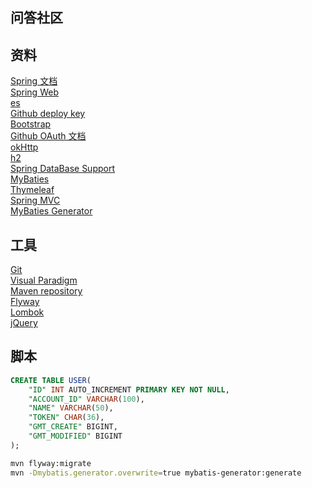 ## 问答社区

## 资料
[Spring 文档](https://spring.io/guides)
<br>[Spring Web](https://spring.io/guides/gs/serving-web-content/)
<br>[es](https://elasticsearch.cn/explore)
<br>[Github deploy key](https://developer.github.com/v3/guides/managing-deploy-keys/#deploy-keys)
<br>[Bootstrap](https://v3.bootcss.com/components/#navbar-default)
<br>[Github OAuth 文档](https://developer.github.com/apps/building-oauth-apps/creating-an-oauth-app/)
<br>[okHttp](https://square.github.io/okhttp/)
<br>[h2](http://www.h2database.com/html/quickstart.html)
<br>[Spring DataBase Support](https://docs.spring.io/spring-boot/docs/2.0.0.RC1/reference/htmlsingle/#boot-features-embedded-database-support)
<br>[MyBaties](http://mybatis.org/spring-boot-starter/mybatis-spring-boot-autoconfigure/)
<br>[Thymeleaf](https://www.thymeleaf.org/doc/tutorials/3.0/usingthymeleaf.html#setting-attribute-values)
<br>[Spring MVC](https://docs.spring.io/spring/docs/5.0.3.RELEASE/spring-framework-reference/web.html#mvc-config-interceptors)
<br>[MyBaties Generator](http://mybatis.org/generator/running/runningWithMaven.html)

## 工具
[Git](https://www.git-scm.com/download/)
<br>[Visual Paradigm](https://www.visual-paradigm.com)
<br>[Maven repository](https://mvnrepository.com/)
<br>[Flyway](https://flywaydb.org/getstarted/firststeps/maven)
<br>[Lombok](https://projectlombok.org/)
<br>[jQuery](https://code.jquery.com/jquery-3.4.1.min.js)

## 脚本
```sql
CREATE TABLE USER(
    "ID" INT AUTO_INCREMENT PRIMARY KEY NOT NULL,
    "ACCOUNT_ID" VARCHAR(100),
    "NAME" VARCHAR(50),
    "TOKEN" CHAR(36),
    "GMT_CREATE" BIGINT,
    "GMT_MODIFIED" BIGINT
);
```
```bash
mvn flyway:migrate
mvn -Dmybatis.generator.overwrite=true mybatis-generator:generate
```
